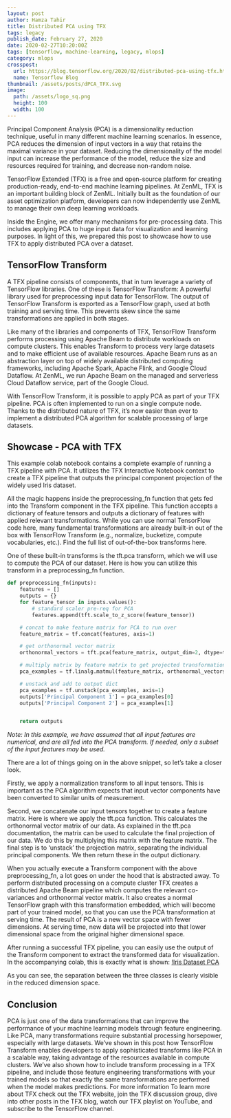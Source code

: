 ```yaml
---
layout: post
author: Hamza Tahir
title: Distributed PCA using TFX
tags: legacy
publish_date: February 27, 2020
date: 2020-02-27T10:20:00Z
tags: [tensorflow, machine-learning, legacy, mlops]
category: mlops
crosspost:
  url: https://blog.tensorflow.org/2020/02/distributed-pca-using-tfx.html
  name: Tensorflow Blog
thumbnail: /assets/posts/dPCA_TFX.svg
image:
  path: /assets/logo_sq.png
  height: 100
  width: 100
---
```


Principal Component Analysis (PCA) is a dimensionality reduction technique, useful in many different machine learning scenarios. In essence, PCA reduces the dimension of input vectors in a way that retains the maximal variance in your dataset. Reducing the dimensionality of the model input can increase the performance of the model, reduce the size and resources required for training, and decrease non-random noise.

TensorFlow Extended (TFX) is a free and open-source platform for creating production-ready, end-to-end machine learning pipelines. At ZenML, TFX is an important building block of ZenML. Initially built as the foundation of our asset optimization platform, developers can now independently use ZenML to manage their own deep learning workloads.

Inside the Engine, we offer many mechanisms for pre-processing data. This includes applying PCA to huge input data for visualization and learning purposes. In light of this, we prepared this post to showcase how to use TFX to apply distributed PCA over a dataset.

## TensorFlow Transform

A TFX pipeline consists of components, that in turn leverage a variety of TensorFlow libraries. One of these is TensorFlow Transform: A powerful library used for preprocessing input data for TensorFlow. The output of TensorFlow Transform is exported as a TensorFlow graph, used at both training and serving time. This prevents skew since the same transformations are applied in both stages.

Like many of the libraries and components of TFX, TensorFlow Transform performs processing using Apache Beam to distribute workloads on compute clusters. This enables Transform to process very large datasets and to make efficient use of available resources. Apache Beam runs as an abstraction layer on top of widely available distributed computing frameworks, including Apache Spark, Apache Flink, and Google Cloud Dataflow. At ZenML, we run Apache Beam on the managed and serverless Cloud Dataflow service, part of the Google Cloud.

With TensorFlow Transform, it is possible to apply PCA as part of your TFX pipeline. PCA is often implemented to run on a single compute node. Thanks to the distributed nature of TFX, it’s now easier than ever to implement a distributed PCA algorithm for scalable processing of large datasets.

## Showcase - PCA with TFX

This example colab notebook contains a complete example of running a TFX pipeline with PCA. It utilizes the TFX Interactive Notebook context to create a TFX pipeline that outputs the principal component projection of the widely used Iris dataset.

All the magic happens inside the preprocessing_fn function that gets fed into the Transform component in the TFX pipeline. This function accepts a dictionary of feature tensors and outputs a dictionary of features with applied relevant transformations. While you can use normal TensorFlow code here, many fundamental transformations are already built-in out of the box with TensorFlow Transform (e.g., normalize, bucketize, compute vocabularies, etc.). Find the full list of out-of-the-box transforms here.

One of these built-in transforms is the tft.pca transform, which we will use to compute the PCA of our dataset. Here is how you can utilize this transform in a preprocessing_fn function.

```python
def preprocessing_fn(inputs):
    features = []
    outputs = {}
    for feature_tensor in inputs.values():
        # standard scaler pre-req for PCA
        features.append(tft.scale_to_z_score(feature_tensor))

    # concat to make feature matrix for PCA to run over
    feature_matrix = tf.concat(features, axis=1)

    # get orthonormal vector matrix
    orthonormal_vectors = tft.pca(feature_matrix, output_dim=2, dtype=tf.float32)

    # multiply matrix by feature matrix to get projected transformation
    pca_examples = tf.linalg.matmul(feature_matrix, orthonormal_vectors)

    # unstack and add to output dict
    pca_examples = tf.unstack(pca_examples, axis=1)
    outputs['Principal Component 1'] = pca_examples[0]
    outputs['Principal Component 2'] = pca_examples[1]


    return outputs
```

_Note: In this example, we have assumed that all input features are numerical, and are all fed into the PCA transform. If needed, only a subset of the input features may be used._

There are a lot of things going on in the above snippet, so let’s take a closer look.

Firstly, we apply a normalization transform to all input tensors. This is important as the PCA algorithm expects that input vector components have been converted to similar units of measurement.

Second, we concatenate our input tensors together to create a feature matrix. Here is where we apply the tft.pca function. This calculates the orthonormal vector matrix of our data. As explained in the tft.pca documentation, the matrix can be used to calculate the final projection of our data. We do this by multiplying this matrix with the feature matrix. The final step is to ‘unstack’ the projection matrix, separating the individual principal components. We then return these in the output dictionary.

When you actually execute a Transform component with the above preprocessing_fn, a lot goes on under the hood that is abstracted away. To perform distributed processing on a compute cluster TFX creates a distributed Apache Beam pipeline which computes the relevant co-variances and orthonormal vector matrix. It also creates a normal TensorFlow graph with this transformation embedded, which will become part of your trained model, so that you can use the PCA transformation at serving time. The result of PCA is a new vector space with fewer dimensions. At serving time, new data will be projected into that lower dimensional space from the original higher dimensional space.

After running a successful TFX pipeline, you can easily use the output of the Transform component to extract the transformed data for visualization. In the accompanying colab, this is exactly what is shown:
[!Iris Dataset PCA](assets/posts/distributed_pca_01.png)

As you can see, the separation between the three classes is clearly visible in the reduced dimension space.

## Conclusion

PCA is just one of the data transformations that can improve the performance of your machine learning models through feature engineering. Like PCA, many transformations require substantial processing horsepower, especially with large datasets. We’ve shown in this post how TensorFlow Transform enables developers to apply sophisticated transforms like PCA in a scalable way, taking advantage of the resources available in compute clusters. We’ve also shown how to include transform processing in a TFX pipeline, and include those feature engineering transformations with your trained models so that exactly the same transformations are performed when the model makes predictions.
For more information
To learn more about TFX check out the TFX website, join the TFX discussion group, dive into other posts in the TFX blog, watch our TFX playlist on YouTube, and subscribe to the TensorFlow channel.
